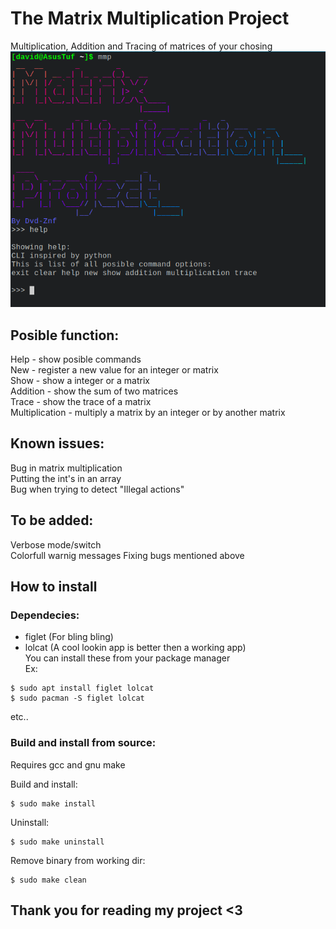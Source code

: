 # The Matrix Multiplication Project
Multiplication, Addition and Tracing of matrices of your chosing  
![Screenshot](/Screenshot.png)  
## Posible function:
Help - show posible commands  
New - register a new value for an integer or matrix  
Show - show a integer or a matrix  
Addition - show the sum of two matrices  
Trace - show the trace of a matrix  
Multiplication - multiply a matrix by an integer or by another matrix  
## Known issues:
Bug in matrix multiplication    
Putting the int's in an array  
Bug when trying to detect "Illegal actions"   
## To be added:
Verbose mode/switch  
Colorfull warnig messages
Fixing bugs mentioned above  
## How to install
### Dependecies:
- figlet (For bling bling)  
- lolcat (A cool lookin app is better then a working app)  
You can install these from your package manager  
Ex:
```  
$ sudo apt install figlet lolcat  
$ sudo pacman -S figlet lolcat  
```
etc..  
### Build and install from source:
Requires gcc and gnu make  
  
Build and install:  
```
$ sudo make install
```
Uninstall:  
```
$ sudo make uninstall
```
Remove binary from working dir:
```
$ sudo make clean
```
## Thank you for reading my project <3
